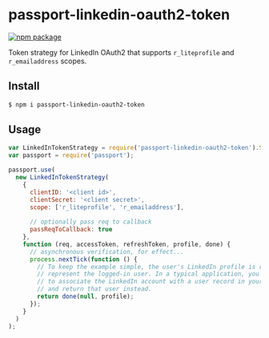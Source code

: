 # passport-linkedin-oauth2-token

[![npm package](https://img.shields.io/npm/v/passport-linkedin-oauth2-token.svg)](https://npmjs.org/package/passport-linkedin-oauth2-token)

Token strategy for LinkedIn OAuth2 that supports `r_liteprofile` and `r_emailaddress` scopes.

## Install

```bash
$ npm i passport-linkedin-oauth2-token
```

## Usage

```js
var LinkedInTokenStrategy = require('passport-linkedin-oauth2-token').Strategy;
var passport = require('passport');

passport.use(
  new LinkedInTokenStrategy(
    {
      clientID: '<client id>',
      clientSecret: '<client secret>',
      scope: ['r_liteprofile', 'r_emailaddress'],
      
      // optionally pass req to callback
      passReqToCallback: true
    },
    function (req, accessToken, refreshToken, profile, done) {
      // asynchronous verification, for effect...
      process.nextTick(function () {
        // To keep the example simple, the user's LinkedIn profile is returned to
        // represent the logged-in user. In a typical application, you would want
        // to associate the LinkedIn account with a user record in your database,
        // and return that user instead.
        return done(null, profile);
      });
    }
  )
);
```
